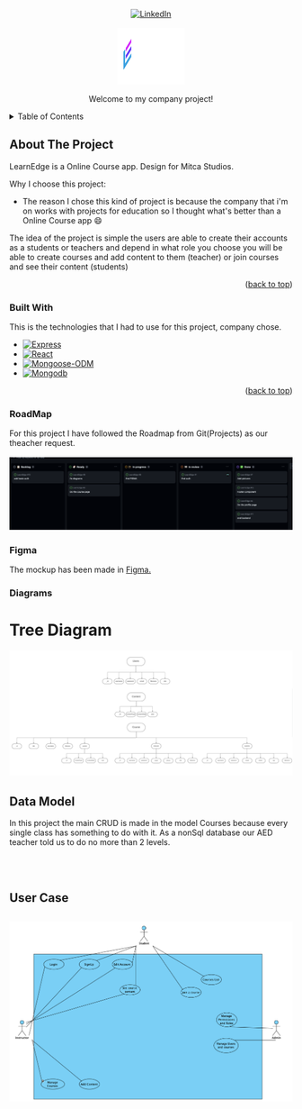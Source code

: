 <a name="readme-top"></a>

<div align="center">
  <a href="https://linkedin.com/in/josemiguelbravomendez">
    <img src="https://img.shields.io/badge/-LinkedIn-black.svg?style=for-the-badge&logo=linkedin&colorB=555" alt="LinkedIn">
  </a>
</div>

<!-- Logo -->
<br />
<div align="center">
  <img src="frontend/public/assets/img/logo.png" alt="Logo" width="120" height="100">
  <p align="center">
    Welcome to my company project!
  </p>
</div>

<!-- TABLE OF CONTENTS -->
<details>
  <summary>Table of Contents</summary>
  <ol>
    <li>
      <a href="#about-the-project">About The Project</a>
      <ul>
        <li><a href="#built-with">Built With</a></li>
      </ul>
    </li>
    <li><a href="#roadmap">RoadMap</a></li>
    <li><a href="#figma">Figma</a></li>
    <li><a href="#diagrams">Diagrams</a></li>
    <li><a href="#contributing">Contributing</a></li>
    <li><a href="#license">License</a></li>
    <li><a href="#contact">Contact</a></li>
    <li><a href="#acknowledgments">Acknowledgments</a></li>
  </ol>
</details>

  <!-- ABOUT THE PROJECT -->
  ## About The Project

  LearnEdge is a Online Course app.
  Design for Mitca Studios.

  Why I choose this project:
  * The reason I chose this kind of project is because the company that i'm on works with projects for education so I thought what's better than a Online Course app :smile:

  The idea of the project is simple the users are able to create their accounts as a students or teachers and depend in what role you choose you will be able to create courses and add content to them (teacher) or join courses and see their content (students) 

  <p align="right">(<a href="#readme-top">back to top</a>)</p>

  ### Built With

  This is the technologies that I had to use for this project, company chose.

  * [![Express][Express.js]][Express-url]
  * [![React][React.js]][React-url]
  * [![Mongoose-ODM][Mongoose-ODM]][Mongoose-url]
  * [![Mongodb][Mongodb]][Mongodb-url]


  <p align="right">(<a href="#readme-top">back to top</a>)</p>

  ### RoadMap

  For this project I have followed the Roadmap from Git(Projects) as our theacher request.
  <br></br>
  <img src="backend/public/img/Roadmap.png">

  ### Figma

  The mockup has been made in <a href="https://www.figma.com/file/avrlJiOeIneXq5CDVriOe9/Mitca?type=design&node-id=0-1&mode=design&t=VaqrBnWqjKm7dp3e-0">Figma.</a>
  
  ### Diagrams

  <h1>Tree Diagram</h1>
  <img src="backend/public/img/treeDiagram.png"></img>
  <h2>Data Model</h2>
  <p>
    In this project the main CRUD is made in the model Courses because every single class has something to do with it. As a nonSql database our AED teacher told us to do no more than 2 levels.
  </p>
  <br></br>
  <h2>User Case<h2>
  <img src="backend/public/img/useCase.png"></img>

  [Express.js]: https://img.shields.io/badge/express.js-000000?style=for-the-badge&logo=express&logoColor=white
  [Express-url]: https://expressjs.com/
  [React.js]: https://img.shields.io/badge/React-20232A?style=for-the-badge&logo=react&logoColor=61DAFB
  [React-url]: https://reactjs.org/
  [Mongoose-ODM]: https://img.shields.io/badge/mongoose-FFA500?style=for-the-badge&logo=mongoose&logoColor=white
  [Mongoose-url]: https://mongoosejs.com/
  [Mongodb]: https://img.shields.io/badge/mongodb-47A248?style=for-the-badge&logo=mongodb&logoColor=white
  [Mongodb-url]: https://www.mongodb.com/